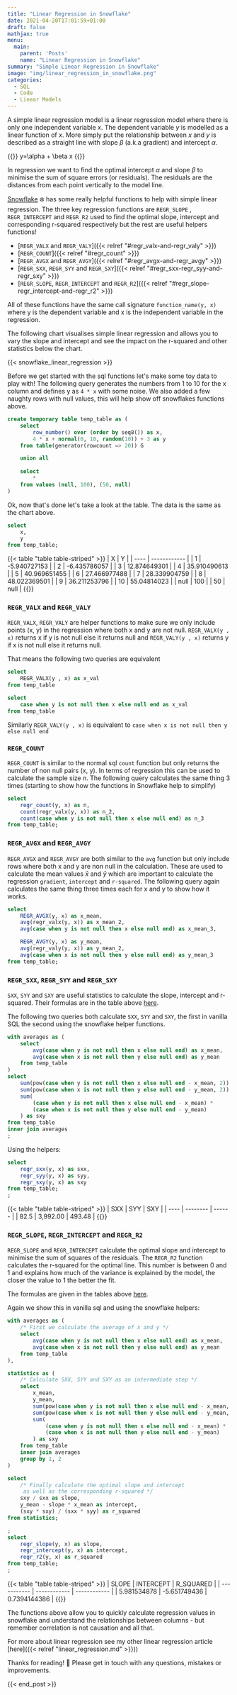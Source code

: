 ```yaml
---
title: "Linear Regression in Snowflake"
date: 2021-04-20T17:01:59+01:00
draft: false
mathjax: true
menu:
  main:
    parent: 'Posts'
    name: "Linear Regression in Snowflake"
summary: "Simple Linear Regression in Snowflake"
image: "img/linear_regression_in_snowflake.png"
categories:
  - SQL
  - Code
  - Linear Models
---
```


A simple linear regression model is a linear regression model where there is only one independent variable $x$. The dependent variable $y$ is modelled as a linear function of $x$. More simply put the relationship between $x$ and $y$ is described as a straight line with slope $\beta$ (a.k.a gradient) and intercept $\alpha$. 

{{<formula class="formular" >}}
y=\alpha + \beta x
{{</formula>}}

In regression we want to find the optimal intercept $\alpha$ and slope $\beta$ to minimise the sum of square errors (or residuals). The residuals are the distances from each point vertically to the model line.

[Snowflake](https://www.snowflake.com/) ❄️ has some really helpful functions to help with simple linear regression. The three key regression functions are `REGR_SLOPE` , `REGR_INTERCEPT`  and `REGR_R2` used to find the optimal slope, intercept and corresponding r-squared respectively but the rest are useful helpers functions!

 - [`REGR_VALX` and `REGR_VALY`]({{< relref "#regr_valx-and-regr_valy" >}})
 - [`REGR_COUNT`]({{< relref "#regr_count" >}})
 - [`REGR_AVGX` and `REGR_AVGY`]({{< relref "#regr_avgx-and-regr_avgy" >}})
 - [`REGR_SXX`, `REGR_SYY` and `REGR_SXY`]({{< relref "#regr_sxx-regr_syy-and-regr_sxy" >}})
 - [`REGR_SLOPE`, `REGR_INTERCEPT` and `REGR_R2`]({{< relref "#regr_slope-regr_intercept-and-regr_r2" >}})

All of these functions have the same call signature `function_name(y, x)` where y is the dependent variable and x is the independent variable in the regression.

The following chart visualises simple linear regression and allows you to vary the slope and intercept and see the impact on the r-squared and other statistics below the chart.

{{< snowflake_linear_regression >}}

Before we get started with the sql functions let's make some toy data to play with! The following query generates the numbers from 1 to 10 for the x column and defines y as `4 * x` with some noise. We also added a few naughty rows with null values, this will help show off snowflakes functions above.

```sql
create temporary table temp_table as (
    select
        row_number() over (order by seq8()) as x,
        4 * x + normal(0, 10, random(10)) + 3 as y
    from table(generator(rowcount => 20)) G

    union all
    
    select
        *
    from values (null, 100), (50, null)
)
```

Ok, now that's done let's take a look at the table. The data is the same as the chart above.
```sql
select
    x,
    y
from temp_table;
```
{{< table "table table-striped" >}}
| X    | Y            |
| ---- | ------------ |
| 1    | -5.940727153 |
| 2    | -6.435786057 |
| 3    | 12.874649301 |
| 4    | 35.910490613 |
| 5    | 40.969651455 |
| 6    | 27.466977488 |
| 7    | 28.339904759 |
| 8    | 48.022369501 |
| 9    | 36.211253796 |
| 10   | 55.04814023  |
| null | 100          |
| 50   | null         |
{{</table>}}

### `REGR_VALX` and `REGR_VALY`

`REGR_VALX`, `REGR_VALY` are helper functions to make sure we only include points (x, y) in the regression where both x and y are not null. `REGR_VALX(y , x)` returns x if y is not null else it returns null and `REGR_VALY(y , x)` returns y if x is not null else it returns null.

That means the following two queries are equivalent
```sql
select
    REGR_VALX(y , x) as x_val
from temp_table
```

```sql
select
    case when y is not null then x else null end as x_val
from temp_table
```
Similarly `REGR_VALY(y , x)` is equivalent to `case when x is not null then y else null end`

### `REGR_COUNT`
`REGR_COUNT` is similar to the normal sql `count` function but only returns the number of non null pairs (x, y). In terms of regression this can be used to calculate the sample size $n$. The following query calculates the same thing 3 times (starting to show how the functions in Snowflake help to simplify)

```sql
select 
    regr_count(y, x) as n,
    count(regr_valx(y, x)) as n_2,
    count(case when y is not null then x else null end) as n_3
from temp_table;
```

### `REGR_AVGX` and `REGR_AVGY`
`REGR_AVGX` and `REGR_AVGY` are both similar to the `avg` function but only include rows where both x and y are non null in the calculation. These are used to calculate the mean values $\bar{x}$ and $\bar{y}$ which are important to calculate the regression `gradient`, `intercept` and `r-squared`. The following query again calculates the same thing three times each for x and y to show how it works.

```sql
select
    REGR_AVGX(y, x) as x_mean,
    avg(regr_valx(y, x)) as x_mean_2,
    avg(case when y is not null then x else null end) as x_mean_3,

    REGR_AVGY(y, x) as y_mean,
    avg(regr_valy(y, x)) as y_mean_2,
    avg(case when x is not null then y else null end) as y_mean_3
from temp_table;
```

### `REGR_SXX`, `REGR_SYY` and `REGR_SXY`

`SXX`, `SYY` and `SXY` are useful statistics to calculate the slope, intercept and r-squared. Their formulas are in the table above [here](.#sxx).

The following two queries both calculate `SXX`, `SYY` and `SXY`, the first in vanilla SQL the second using the snowflake helper functions.

```sql
with averages as (
    select
        avg(case when y is not null then x else null end) as x_mean,
        avg(case when x is not null then y else null end) as y_mean
    from temp_table
)
select 
    sum(pow(case when y is not null then x else null end - x_mean, 2)) as sxx,
    sum(pow(case when x is not null then y else null end - y_mean, 2)) as syy,
    sum(
        (case when y is not null then x else null end - x_mean) *
        (case when x is not null then y else null end - y_mean)
    ) as sxy
from temp_table
inner join averages
;

```
Using the helpers:
```sql
select
    regr_sxx(y, x) as sxx,
    regr_syy(y, x) as syy,
    regr_sxy(y, x) as sxy
from temp_table;
;
```

{{< table "table table-striped" >}}
| SXX  | SYY      | SXY    |
| ---- | -------- | ------ |
| 82.5 | 3,992.00 | 493.48 |
{{</table>}}


### `REGR_SLOPE`, `REGR_INTERCEPT` and `REGR_R2`

`REGR_SLOPE` and `REGR_INTERCEPT` calculate the optimal slope and intercept to minimise the sum of squares of the residuals. The `REGR_R2` function calculates the r-squared for the optimal line. This number is between 0 and 1 and explains how much of the variance is explained by the model, the closer the value to 1 the better the fit.

The formulas are given in the tables above [here](.#beta).

Again we show this in vanilla sql and using the snowflake helpers:

```sql
with averages as (
    /* First we calculate the average of x and y */
    select
        avg(case when y is not null then x else null end) as x_mean,
        avg(case when x is not null then y else null end) as y_mean
    from temp_table
),

statistics as (
    /* Calculate SXX, SYY and SXY as an intermediate step */
    select
        x_mean,
        y_mean,
        sum(pow(case when y is not null then x else null end - x_mean, 2)) as sxx,
        sum(pow(case when x is not null then y else null end - y_mean, 2)) as syy,
        sum(
            (case when y is not null then x else null end - x_mean) * 
            (case when x is not null then y else null end - y_mean)
        ) as sxy
    from temp_table
    inner join averages
    group by 1, 2
)

select
    /* Finally calculate the optimal slope and intercept
     as well as the corresponding r-squared */
    sxy / sxx as slope,
    y_mean - slope * x_mean as intercept,
    (sxy * sxy) / (sxx * syy) as r_squared
from statistics;
```


```sql
;
select
    regr_slope(y, x) as slope,
    regr_intercept(y, x) as intercept,
    regr_r2(y, x) as r_squared
from temp_table;
;
```

{{< table "table table-striped" >}}
| SLOPE       | INTERCEPT    | R_SQUARED    |
| ----------- | ------------ | ------------ |
| 5.981534878 | -5.651749436 | 0.7394144386 |
{{</table>}}


The functions above allow you to quickly calculate regression values in snowflake and understand the relationships between columns - but remember correlation is not causation and all that.

For more about linear regression see my other linear regression article [here]({{< relref "linear_regression.md" >}}))

Thanks for reading! 👏 Please get in touch with any questions, mistakes or improvements.

{{< end_post >}}